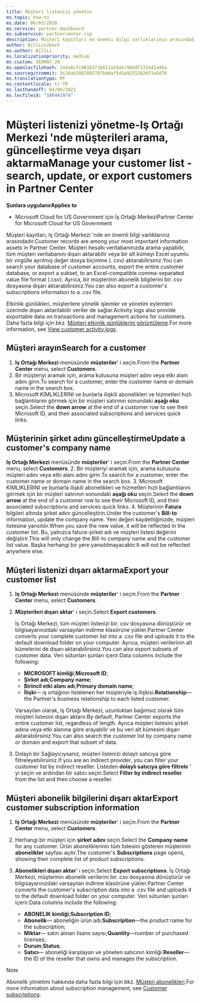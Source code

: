 ```yaml
---
title: Müşteri listenizi yönetin
ms.topic: how-to
ms.date: 06/03/2020
ms.service: partner-dashboard
ms.subservice: partnercenter-csp
description: Müşteri kayıtları en önemli bilgi varlıklarının arasındadır. Iş ortağı merkezi müşteri listenizde bilgileri görüntülemeyi, aramanızı, güncelleştirmeyi, & dışarı aktarmayı öğrenin.
author: BillLinzbach
ms.author: BillLi
ms.localizationpriority: medium
ms.custom: SEOMAY.20
ms.openlocfilehash: 244a8cfc661b371b611a19a5c90ddf131b42a46a
ms.sourcegitcommit: 3c26a61982082787bbdaf5d1e92553b26f3a5076
ms.translationtype: MT
ms.contentlocale: tr-TR
ms.lasthandoff: 04/06/2021
ms.locfileid: "106441974"
---
```

# <a name="manage-your-customer-list---search-update-or-export-customers-in-partner-center"></a><span data-ttu-id="fc315-104">Müşteri listenizi yönetme-Iş Ortağı Merkezi 'nde müşterileri arama, güncelleştirme veya dışarı aktarma</span><span class="sxs-lookup"><span data-stu-id="fc315-104">Manage your customer list - search, update, or export customers in Partner Center</span></span>

<span data-ttu-id="fc315-105">**Şunlara uygulanır**</span><span class="sxs-lookup"><span data-stu-id="fc315-105">**Applies to**</span></span>

- <span data-ttu-id="fc315-106">Microsoft Cloud for US Government için İş Ortağı Merkezi</span><span class="sxs-lookup"><span data-stu-id="fc315-106">Partner Center for Microsoft Cloud for US Government</span></span>

<span data-ttu-id="fc315-107">Müşteri kayıtları, Iş Ortağı Merkezi 'nde en önemli bilgi varlıklarınız arasındadır.</span><span class="sxs-lookup"><span data-stu-id="fc315-107">Customer records are among your most important information assets in Partner Center.</span></span> <span data-ttu-id="fc315-108">Müşteri hesabı veritabanınızda arama yapabilir, tüm müşteri veritabanını dışarı aktarabilir veya bir alt kümeyi Excel uyumlu bir virgülle ayrılmış değer dosya biçimine (. csv) aktarabilirsiniz.</span><span class="sxs-lookup"><span data-stu-id="fc315-108">You can search your database of customer accounts, export the entire customer database, or export a subset, to an Excel-compatible comma-separated value file format (.csv).</span></span> <span data-ttu-id="fc315-109">Ayrıca, bir müşterinin abonelik bilgilerini bir. csv dosyasına dışarı aktarabilirsiniz.</span><span class="sxs-lookup"><span data-stu-id="fc315-109">You can also export a customer's subscriptions information to a .csv file.</span></span>

<span data-ttu-id="fc315-110">Etkinlik günlükleri, müşterilere yönelik işlemler ve yönetim eylemleri üzerinde dışarı aktarılabilir veriler de sağlar.</span><span class="sxs-lookup"><span data-stu-id="fc315-110">Activity logs also provide exportable data on transactions and management actions for customers.</span></span> <span data-ttu-id="fc315-111">Daha fazla bilgi için bkz. [Müşteri etkinlik günlüklerini görüntüleme](activity-logs.md).</span><span class="sxs-lookup"><span data-stu-id="fc315-111">For more information, see [View customer activity logs](activity-logs.md).</span></span>

## <a name="search-for-a-customer"></a><span data-ttu-id="fc315-112">Müşteri arayın</span><span class="sxs-lookup"><span data-stu-id="fc315-112">Search for a customer</span></span>

1. <span data-ttu-id="fc315-113">**Iş Ortağı Merkezi** menüsünde **müşteriler**' i seçin.</span><span class="sxs-lookup"><span data-stu-id="fc315-113">From the **Partner Center** menu, select **Customers**.</span></span>
2. <span data-ttu-id="fc315-114">Bir müşteriyi aramak için, arama kutusuna müşteri adını veya etki alanı adını girin.</span><span class="sxs-lookup"><span data-stu-id="fc315-114">To search for a customer, enter the customer name or domain name in the search box.</span></span>
3. <span data-ttu-id="fc315-115">Microsoft KIMLIKLERINI ve bunlarla ilişkili abonelikleri ve hizmetleri hızlı bağlantılarını görmek için bir müşteri satırının sonundaki **aşağı oku** seçin.</span><span class="sxs-lookup"><span data-stu-id="fc315-115">Select the **down arrow** at the end of a customer row to see their Microsoft ID, and their associated subscriptions and services quick links.</span></span>

## <a name="update-a-customers-company-name"></a><span data-ttu-id="fc315-116">Müşterinin şirket adını güncelleştirme</span><span class="sxs-lookup"><span data-stu-id="fc315-116">Update a customer's company name</span></span>

<span data-ttu-id="fc315-117">**Iş Ortağı Merkezi** menüsünde **müşteriler**' i seçin.</span><span class="sxs-lookup"><span data-stu-id="fc315-117">From the **Partner Center** menu, select **Customers**.</span></span>
2. <span data-ttu-id="fc315-118">Bir müşteriyi aramak için, arama kutusuna müşteri adını veya etki alanı adını girin.</span><span class="sxs-lookup"><span data-stu-id="fc315-118">To search for a customer, enter the customer name or domain name in the search box.</span></span>
3. <span data-ttu-id="fc315-119">Microsoft KIMLIKLERINI ve bunlarla ilişkili abonelikleri ve hizmetleri hızlı bağlantılarını görmek için bir müşteri satırının sonundaki **aşağı oku** seçin.</span><span class="sxs-lookup"><span data-stu-id="fc315-119">Select the **down arrow** at the end of a customer row to see their Microsoft ID, and their associated subscriptions and services quick links.</span></span>
4. <span data-ttu-id="fc315-120">Müşterinin **Fatura** bilgileri altında şirket adını güncelleştirin.</span><span class="sxs-lookup"><span data-stu-id="fc315-120">Under the customer's **Bill-to** information, update the company name.</span></span> <span data-ttu-id="fc315-121">Yeni değeri kaydettiğinizde, müşteri listesine yansıtılır.</span><span class="sxs-lookup"><span data-stu-id="fc315-121">When you save the new value, it will be reflected in the customer list.</span></span> <span data-ttu-id="fc315-122">Bu, yalnızca fatura-şirket adı ve müşteri listesi değerini değiştirir.</span><span class="sxs-lookup"><span data-stu-id="fc315-122">This will only change the Bill-to company name and the customer list value.</span></span> <span data-ttu-id="fc315-123">Başka herhangi bir yere yansıtılmayacaktır.</span><span class="sxs-lookup"><span data-stu-id="fc315-123">It will not be reflected anywhere else.</span></span>

## <a name="export-your-customer-list"></a><span data-ttu-id="fc315-124">Müşteri listenizi dışarı aktarma</span><span class="sxs-lookup"><span data-stu-id="fc315-124">Export your customer list</span></span>

1. <span data-ttu-id="fc315-125">**Iş Ortağı Merkezi** menüsünde **müşteriler**' i seçin.</span><span class="sxs-lookup"><span data-stu-id="fc315-125">From the **Partner Center** menu, select **Customers**.</span></span>
2. <span data-ttu-id="fc315-126">**Müşterileri dışarı aktar**' ı seçin.</span><span class="sxs-lookup"><span data-stu-id="fc315-126">Select **Export customers**.</span></span>

   <span data-ttu-id="fc315-127">İş Ortağı Merkezi, tüm müşteri listenizi bir. csv dosyasına dönüştürür ve bilgisayarınızdaki varsayılan indirme klasörüne yükler.</span><span class="sxs-lookup"><span data-stu-id="fc315-127">Partner Center converts your complete customer list into a .csv file and uploads it to the default download folder on your computer.</span></span> <span data-ttu-id="fc315-128">Ayrıca, müşteri verilerinin alt kümelerini de dışarı aktarabilirsiniz.</span><span class="sxs-lookup"><span data-stu-id="fc315-128">You can also export subsets of customer data.</span></span> <span data-ttu-id="fc315-129">Veri sütunları şunları içerir:</span><span class="sxs-lookup"><span data-stu-id="fc315-129">Data columns include the following:</span></span>

   - <span data-ttu-id="fc315-130">**MICROSOFT kimliği**;</span><span class="sxs-lookup"><span data-stu-id="fc315-130">**Microsoft ID**;</span></span>
   - <span data-ttu-id="fc315-131">**Şirket adı**;</span><span class="sxs-lookup"><span data-stu-id="fc315-131">**Company name**;</span></span>
   - <span data-ttu-id="fc315-132">**Birincil etki alanı adı**;</span><span class="sxs-lookup"><span data-stu-id="fc315-132">**Primary domain name**;</span></span>
   - <span data-ttu-id="fc315-133">**İlişki**— iş ortağının listelenen her müşteriyle iş ilişkisi.</span><span class="sxs-lookup"><span data-stu-id="fc315-133">**Relationship**—the Partner's business relationship to each listed customer.</span></span>

    <span data-ttu-id="fc315-134">Varsayılan olarak, Iş Ortağı Merkezi, uzunluktan bağımsız olarak tüm müşteri listesini dışarı aktarır.</span><span class="sxs-lookup"><span data-stu-id="fc315-134">By default, Partner Center exports the entire customer list, regardless of length.</span></span> <span data-ttu-id="fc315-135">Ayrıca müşteri listesini şirket adına veya etki alanına göre arayabilir ve bu veri alt kümesini dışarı aktarabilirsiniz.</span><span class="sxs-lookup"><span data-stu-id="fc315-135">You can also search the customer list by company name or domain and export that subset of data.</span></span>

3. <span data-ttu-id="fc315-136">Dolaylı bir Sağlayıcıysanız, müşteri listenizi dolaylı satıcıya göre filtreleyebilirsiniz.</span><span class="sxs-lookup"><span data-stu-id="fc315-136">If you are an indirect provider, you can filter your customer list by indirect reseller.</span></span> <span data-ttu-id="fc315-137">Listeden **dolaylı satıcıya göre filtrele** ' yi seçin ve ardından bir satıcı seçin.</span><span class="sxs-lookup"><span data-stu-id="fc315-137">Select **Filter by indirect reseller** from the list and then choose a reseller.</span></span>


## <a name="export-customer-subscription-information"></a><span data-ttu-id="fc315-138">Müşteri abonelik bilgilerini dışarı aktar</span><span class="sxs-lookup"><span data-stu-id="fc315-138">Export customer subscription information</span></span>

1. <span data-ttu-id="fc315-139">**Iş Ortağı Merkezi** menüsünde **müşteriler**' i seçin.</span><span class="sxs-lookup"><span data-stu-id="fc315-139">From the **Partner Center** menu, select **Customers**.</span></span>

2. <span data-ttu-id="fc315-140">Herhangi bir müşteri için **şirket adını** seçin.</span><span class="sxs-lookup"><span data-stu-id="fc315-140">Select the **Company name** for any customer.</span></span> <span data-ttu-id="fc315-141">Ürün aboneliklerinin tüm listesini gösteren müşterinin **abonelikler** sayfası açılır.</span><span class="sxs-lookup"><span data-stu-id="fc315-141">The customer's **Subscriptions** page opens, showing their complete list of product subscriptions.</span></span>

3. <span data-ttu-id="fc315-142">**Abonelikleri dışarı aktar**' ı seçin.</span><span class="sxs-lookup"><span data-stu-id="fc315-142">Select **Export subscriptions**.</span></span> <span data-ttu-id="fc315-143">İş Ortağı Merkezi, müşterinin abonelik verilerini bir. csv dosyasına dönüştürür ve bilgisayarınızdaki varsayılan indirme klasörüne yükler.</span><span class="sxs-lookup"><span data-stu-id="fc315-143">Partner Center converts the customer's subscription data into a .csv file and uploads it to the default download folder on your computer.</span></span> <span data-ttu-id="fc315-144">Veri sütunları şunları içerir:</span><span class="sxs-lookup"><span data-stu-id="fc315-144">Data columns include the following:</span></span>
   - <span data-ttu-id="fc315-145">**ABONELIK kimliği**;</span><span class="sxs-lookup"><span data-stu-id="fc315-145">**Subscription ID**;</span></span>
   - <span data-ttu-id="fc315-146">**Abonelik**— aboneliğin ürün adı;</span><span class="sxs-lookup"><span data-stu-id="fc315-146">**Subscription**—the product name for the subscription;</span></span>
   - <span data-ttu-id="fc315-147">**Miktar**— satın alınan lisans sayısı;</span><span class="sxs-lookup"><span data-stu-id="fc315-147">**Quantity**—number of purchased licenses;</span></span>
   - <span data-ttu-id="fc315-148">**Durum**;</span><span class="sxs-lookup"><span data-stu-id="fc315-148">**Status**;</span></span>
   - <span data-ttu-id="fc315-149">**Satıcı**— aboneliği karşılayan ve yöneten satıcının kimliği.</span><span class="sxs-lookup"><span data-stu-id="fc315-149">**Reseller**—the ID of the reseller that owns and manages the subscription.</span></span>

> [!NOTE]  
> <span data-ttu-id="fc315-150">Abonelik yönetimi hakkında daha fazla bilgi için bkz. [Müşteri abonelikleri](customer-subscriptions.md).</span><span class="sxs-lookup"><span data-stu-id="fc315-150">For more information about subscription management, see [Customer subscriptions](customer-subscriptions.md).</span></span>
